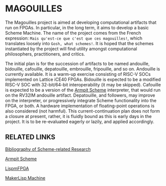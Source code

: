 # MAGOUILLES

The Magouilles project is aimed at developing computational artifacts
that run on FPGAs. In particular, in the long term, it aims to develop
a basic Scheme Machine.
The name of the project comes from the French expression:
`Mais qu'est-ce que c'est que ces magouilles!`, which translates loosely into
`Gosh, what schemes!`.
It is hoped that the schemes instantiated by the project will find utility
amongst computational philosophers, practitioners, and critics.

The initial plan is for the succession of artifacts to be named andouille,
bidouille, cafouille, depatouille, embrouille, fripouille, and so on.
Andouille is currently available.
It is a warm-up exercise consisting of RISC-V SOCs implemented on
Lattice iCE40 FPGAs. Bidouille is expected to be a modified RISC-V SOC
with 32-bit/64-bit interoperability (it may be skipped).
Cafouille is expected to be a version of the 
[Armpit Scheme](http://armpit.sourceforge.net)
interpreter, that would run on the RV32IM andouille artifact.
Depatouille, and followers, may improve on the interpreter,
or progressively integrate Scheme functionality into the FPGA, or both.
A hardware implementation of floating-point operations is also
considered (not harmful).
This current-continuation plan does not form a closure at present,
rather, it is fluidly bound as this is early days in the project.
It is to be re-evaluated eagerly or lazily, and applied accordingly.

## RELATED LINKS

[Bibliography of Scheme-related Research](https://github.com/scheme-live/bibliography)

[Armpit Scheme](http://armpit.sourceforge.net)

[LispmFPGA](http://www.aviduratas.de/lisp/lispmfpga/index.html)

[MakerLisp Machine](https://makerlisp.com/)



